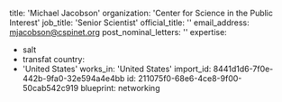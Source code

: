 title: 'Michael Jacobson'
organization: 'Center for Science in the Public Interest'
job_title: 'Senior Scientist'
official_title: ''
email_address: mjacobson@cspinet.org
post_nominal_letters: ''
expertise:
  - salt
  - transfat
country:
  - 'United States'
works_in: 'United States'
import_id: 8441d1d6-7f0e-442b-9fa0-32e594a4e4bb
id: 211075f0-68e6-4ce8-9f00-50cab542c919
blueprint: networking
